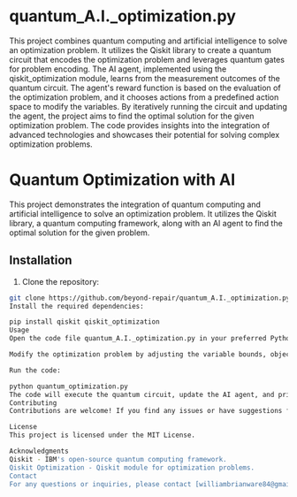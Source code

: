 # quantum_A.I._optimization.py
This project combines quantum computing and artificial intelligence to solve an optimization problem. It utilizes the Qiskit library to create a quantum circuit that encodes the optimization problem and leverages quantum gates for problem encoding. The AI agent, implemented using the qiskit_optimization module, learns from the measurement outcomes of the quantum circuit. The agent's reward function is based on the evaluation of the optimization problem, and it chooses actions from a predefined action space to modify the variables. By iteratively running the circuit and updating the agent, the project aims to find the optimal solution for the given optimization problem. The code provides insights into the integration of advanced technologies and showcases their potential for solving complex optimization problems.
# Quantum Optimization with AI

This project demonstrates the integration of quantum computing and artificial intelligence to solve an optimization problem. It utilizes the Qiskit library, a quantum computing framework, along with an AI agent to find the optimal solution for the given problem.

## Installation

1. Clone the repository:

```bash
git clone https://github.com/beyond-repair/quantum_A.I._optimization.py.git
Install the required dependencies:

pip install qiskit qiskit_optimization
Usage
Open the code file quantum_A.I._optimization.py in your preferred Python environment or editor.

Modify the optimization problem by adjusting the variable bounds, objective function, and constraints in the code.

Run the code:

python quantum_optimization.py
The code will execute the quantum circuit, update the AI agent, and print the final solution and objective value.
Contributing
Contributions are welcome! If you find any issues or have suggestions for improvements, please open an issue or submit a pull request.

License
This project is licensed under the MIT License.

Acknowledgments
Qiskit - IBM's open-source quantum computing framework.
Qiskit Optimization - Qiskit module for optimization problems.
Contact
For any questions or inquiries, please contact [williambrianware84@gmail.com].

